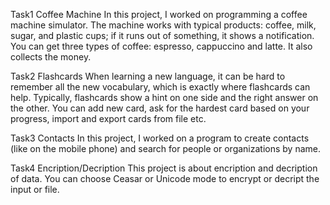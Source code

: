 Task1
Coffee Machine
In this project, I worked on programming a coffee machine simulator. The machine works with typical products: coffee, milk, sugar, and plastic cups; if it runs out of something, it shows a notification. You can get three types of coffee: espresso, cappuccino and latte. It also collects the money.

Task2
Flashcards
When learning a new language, it can be hard to remember all the new vocabulary, which is exactly where flashcards can help. Typically, flashcards show a hint on one side and the right answer on the other. You can add new card, ask for the hardest card based on your progress, import and export cards from file etc.

Task3
Contacts
In this project, I worked on a program to create contacts (like on the mobile phone) and search for people or organizations by name.

Task4
Encription/Decription
This project is about encription and decription of data. You can choose Ceasar or Unicode mode to encrypt or decript the input or file.
